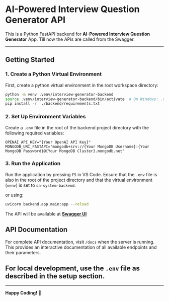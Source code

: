 ﻿# AI-Powered Interview Question Generator API

This is a Python FastAPI backend for **AI-Powered Interview Question Generator** App. Till now the APIs are called from the Swagger.

---

## Getting Started

### 1. Create a Python Virtual Environment

First, create a python virtual environment in the root workspace directory:

```bash
python -m venv .venv/interview-generator-backend
source .venv/interview-generator-backend/bin/activate  # On Windows: .venv\interview-generator-backend\Scripts\activate
pip install -r  ./backend/requirements.txt
```

### 2. Set Up Environment Variables

Create a `.env` file in the root of the backend project directory with the following required variables:

```plaintext
OPENAI_API_KEY="{Your OpenAI API Key}"
MONGODB_URI_FASTAPI="mongodb+srv://{Your MongoDB Username}:{Your MongoDB Password}@{Your MongoDB Cluster}.mongodb.net"
```

### 3. Run the Application

Run the application by pressing `F5` in VS Code. Ensure that the `.env` file is also in the root of the project directory and that the virtual environment (`venv`) is set to `sa-system-backend`.

or using:

```bash
uvicorn backend.app.main:app --reload
```

The API will be available at [**Swagger UI**](http://localhost:8000/docs)

## API Documentation

For complete API documentation, visit `/docs` when the server is running. This provides an interactive documentation of all available endpoints and their parameters.

## For local development, use the `.env` file as described in the setup section.

---

**Happy Coding! 🚀**
